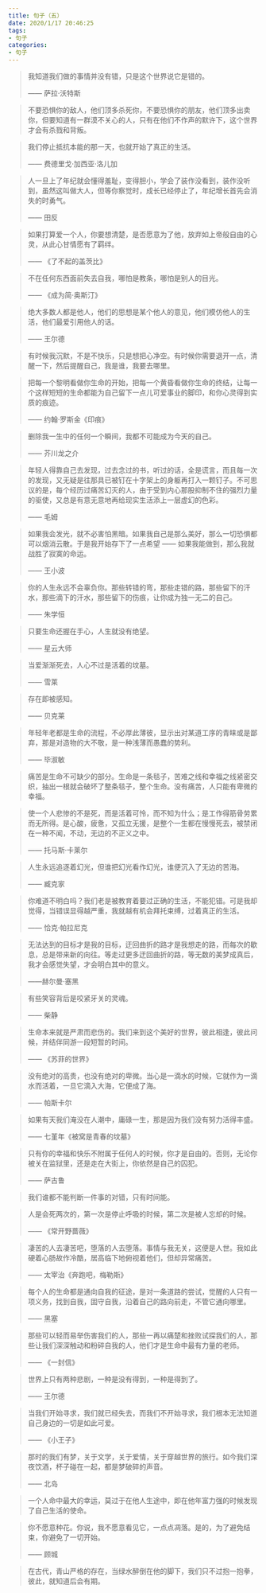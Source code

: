 ```yaml
---
title: 句子（五）
date: 2020/1/17 20:46:25
tags: 
- 句子
categories: 
- 句子
---
```


> 我知道我们做的事情并没有错，只是这个世界说它是错的。
>
> —— 萨拉·沃特斯



> 不要恐惧你的敌人，他们顶多杀死你，不要恐惧你的朋友，他们顶多出卖你，但要知道有一群漠不关心的人，只有在他们不作声的默许下，这个世界才会有杀戮和背叛。



> 我们停止抵抗本能的那一天，也就开始了真正的生活。
>
> —— 费德里戈·加西亚·洛儿加



> 人一旦上了年纪就会懂得羞耻，变得胆小，学会了装作没看到，装作没听到，虽然这叫做大人，但等你察觉时，成长已经停止了，年纪增长首先会消失的时勇气。
>
> —— 田反



> 如果打算爱一个人，你要想清楚，是否愿意为了他，放弃如上帝般自由的心灵，从此心甘情愿有了羁绊。
>
> —— 《了不起的盖茨比》



> 不在任何东西面前失去自我，哪怕是教条，哪怕是别人的目光。
>
> —— 《成为简·奥斯汀》



> 绝大多数人都是他人，他们的思想是某个他人的意见，他们模仿他人的生活，他们最爱引用他人的话。
>
> —— 王尔德



> 有时候我沉默，不是不快乐，只是想把心净空。有时候你需要退开一点，清醒一下，然后提醒自己，我是谁，我要去哪里。



> 把每一个黎明看做你生命的开始，把每一个黄昏看做你生命的终结，让每一个这样短短的生命都能为自己留下一点儿可爱事业的脚印，和你心灵得到实质的痕迹。
>
> —— 约翰·罗斯金《印痕》



> 删除我一生中的任何一个瞬间，我都不可能成为今天的自己。
>
> —— 芥川龙之介



> 年轻人得靠自己去发现，过去念过的书，听过的话，全是谎言，而且每一次的发现，又无疑是往那具已被钉在十字架上的身躯再打入一颗钉子。不可思议的是，每个经历过痛苦幻灭的人，由于受到内心那股抑制不住的强烈力量的驱使，又总是有意无意地再给现实生活添上一层虚幻的色彩。
>
> —— 毛姆



> 如果我会发光，就不必害怕黑暗。如果我自己是那么美好，那么一切恐惧都可以烟消云散。于是我开始存下了一点希望 —— 如果我能做到，那么我就战胜了寂寞的命运。
>
> —— 王小波



> 你的人生永远不会辜负你。那些转错的弯，那些走错的路，那些留下的汗水，那些滴下的汗水，那些留下的伤痕，让你成为独一无二的自己。
>
> —— 朱学恒



> 只要生命还握在手心，人生就没有绝望。
>
> —— 星云大师



> 当爱渐渐死去，人心不过是活着的坟墓。
>
> —— 雪莱



> 存在即被感知。
>
> —— 贝克莱



> 年轻年老都是生命的流程，不必厚此薄彼，显示出对某道工序的青睐或是鄙弃，那是对造物的大不敬，是一种浅薄而愚蠢的势利。
>
> —— 毕淑敏



> 痛苦是生命不可缺少的部分。生命是一条毯子，苦难之线和幸福之线紧密交织，抽出一根就会破坏了整条毯子，整个生命。没有痛苦，人只能有卑微的幸福。



> 使一个人悲惨的不是死，而是活着可怜，而不知为什么；是工作得筋骨劳累而无所得。是心酸，疲惫，又孤立无援，是整个一生都在慢慢死去，被禁闭在一种不闻，不动，无边的不正义之中。
>
> —— 托马斯·卡莱尔



> 人生永远追逐着幻光，但谁把幻光看作幻光，谁便沉入了无边的苦海。
>
> —— 臧克家



> 你难道不明白吗？我们老是被教育着要过正确的生活，不能犯错。可是我却觉得，当错误显得越严重，我就越有机会拜托束缚，过着真正的生活。
>
> —— 恰克·帕拉尼克



> 无法达到的目标才是我的目标，迂回曲折的路才是我想走的路，而每次的歇息，总是带来新的向往。等走过更多迂回曲折的路，等无数的美梦成真后，我才会感觉失望，才会明白其中的意义。
>
> ——赫尔曼·塞黑



> 有些笑容背后是咬紧牙关的灵魂。
>
> —— 柴静



> 生命本来就是严肃而悲伤的。我们来到这个美好的世界，彼此相逢，彼此问候，并结伴同游一段短暂的时间。
>
> —— 《苏菲的世界》



> 没有绝对的高贵，也没有绝对的卑微。当心是一滴水的时候，它就作为一滴水而活着，一旦它滴入大海，它便成了海。
>
> —— 帕斯卡尔



> 如果有天我们淹没在人潮中，庸碌一生，那是因为我们没有努力活得丰盛。
>
> —— 七堇年《被窝是青春的坟墓》



> 只有你的幸福和快乐不附属于任何人的时候，你才是自由的。否则，无论你被关在监狱里，还是走在大街上，你依然是自己的囚犯。
>
> —— 萨古鲁



> 我们谁都不能判断一件事的对错，只有时间能。



> 人是会死两次的，第一次是停止呼吸的时候，第二次是被人忘却的时候。
>
> —— 《常开野蔷薇》



> 凄苦的人去凄苦吧，堕落的人去堕落。事情与我无关，这便是人世。我如此硬着心肠故作冷酷，居高临下地俯视着他们，但却异常痛苦。
>
> —— 太宰治《奔跑吧，梅勒斯》



> 每个人的生命都是通向自我的征途，是对一条道路的尝试，觉醒的人只有一项义务，找到自我，固守自我，沿着自己的路向前走，不管它通向哪里。
>
> —— 黑塞



> 那些可以轻而易举伤害我们的人，那些一再以痛楚和挫败试探我们的人，那些让我们深深触动和粉碎自我的人，他们才是生命中最有力量的老师。
>
> —— 《一封信》



> 世界上只有两种悲剧，一种是没有得到，一种是得到了。
>
> —— 王尔德



> 当我们开始寻求，我们就已经失去，而我们不开始寻求，我们根本无法知道自己身边的一切是如此可爱。
>
> —— 《小王子》



> 那时的我们有梦，关于文学，关于爱情，关于穿越世界的旅行。如今我们深夜饮酒，杯子碰在一起，都是梦破碎的声音。
>
> —— 北岛



> 一个人命中最大的幸运，莫过于在他人生途中，即在他年富力强的时候发现了自己生活的使命。



> 你不愿意种花。你说，我不愿意看见它，一点点凋落。是的，为了避免结束，你避免了一切开始。
>
> —— 顾城



> 在古代，青山严格的存在，当绿水醉倒在他的脚下，我们只不过抱一抱拳，彼此，就知道后会有期。